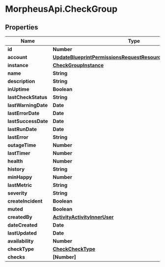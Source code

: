 # MorpheusApi.CheckGroup

## Properties

Name | Type | Description | Notes
------------ | ------------- | ------------- | -------------
**id** | **Number** |  | [optional] 
**account** | [**UpdateBlueprintPermissionsRequestResourcePermissionSitesInner**](UpdateBlueprintPermissionsRequestResourcePermissionSitesInner.md) |  | [optional] 
**instance** | [**CheckGroupInstance**](CheckGroupInstance.md) |  | [optional] 
**name** | **String** |  | [optional] 
**description** | **String** |  | [optional] 
**inUptime** | **Boolean** |  | [optional] 
**lastCheckStatus** | **String** |  | [optional] 
**lastWarningDate** | **Date** |  | [optional] 
**lastErrorDate** | **Date** |  | [optional] 
**lastSuccessDate** | **Date** |  | [optional] 
**lastRunDate** | **Date** |  | [optional] 
**lastError** | **String** |  | [optional] 
**outageTime** | **Number** |  | [optional] 
**lastTimer** | **Number** |  | [optional] 
**health** | **Number** |  | [optional] 
**history** | **String** |  | [optional] 
**minHappy** | **Number** |  | [optional] 
**lastMetric** | **String** |  | [optional] 
**severity** | **String** |  | [optional] 
**createIncident** | **Boolean** |  | [optional] 
**muted** | **Boolean** |  | [optional] 
**createdBy** | [**ActivityActivityInnerUser**](ActivityActivityInnerUser.md) |  | [optional] 
**dateCreated** | **Date** |  | [optional] 
**lastUpdated** | **Date** |  | [optional] 
**availability** | **Number** |  | [optional] 
**checkType** | [**CheckCheckType**](CheckCheckType.md) |  | [optional] 
**checks** | **[Number]** |  | [optional] 


